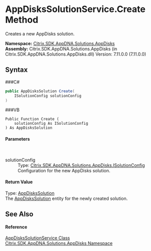 # AppDisksSolutionService.Create Method 
 

Creates a new AppDisks solution.

**Namespace:**&nbsp;<a href="N_Citrix_SDK_AppDNA_Solutions_AppDisks">Citrix.SDK.AppDNA.Solutions.AppDisks</a><br />**Assembly:**&nbsp;Citrix.SDK.AppDNA.Solutions.AppDisks (in Citrix.SDK.AppDNA.Solutions.AppDisks.dll) Version: 7.11.0.0 (7.11.0.0)

## Syntax

###C#
```csharp
public AppDisksSolution Create(
	ISolutionConfig solutionConfig
)
```

###VB
```vbnet
Public Function Create ( 
	solutionConfig As ISolutionConfig
) As AppDisksSolution
```


#### Parameters
&nbsp;<dl><dt>solutionConfig</dt><dd>Type: <a href="T_Citrix_SDK_AppDNA_Solutions_AppDisks_ISolutionConfig">Citrix.SDK.AppDNA.Solutions.AppDisks.ISolutionConfig</a><br />Configuration for the new AppDisks solution.</dd></dl>

#### Return Value
Type: <a href="T_Citrix_SDK_AppDNA_Solutions_AppDisks_AppDisksSolution">AppDisksSolution</a><br />The <a href="T_Citrix_SDK_AppDNA_Solutions_AppDisks_AppDisksSolution">AppDisksSolution</a> entity for the newly created solution.

## See Also


#### Reference
<a href="T_Citrix_SDK_AppDNA_Solutions_AppDisks_AppDisksSolutionService">AppDisksSolutionService Class</a><br /><a href="N_Citrix_SDK_AppDNA_Solutions_AppDisks">Citrix.SDK.AppDNA.Solutions.AppDisks Namespace</a><br />